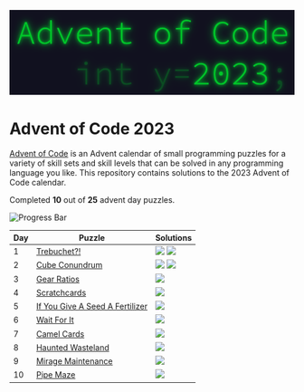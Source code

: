 <p align="center">
    <img alt="Advent of Code 2023 Logo" src="docs/img/logo.png" width=600 />
</p>

# Advent of Code 2023

[Advent of Code](https://adventofcode.com) is an Advent calendar of small programming puzzles for a variety of skill sets and skill levels that can be solved in any programming language you like. This repository contains solutions to the 2023 Advent of Code calendar.

Completed **10** out of **25** advent day puzzles.

![Progress Bar](https://progress-bar.dev/40)

Day | Puzzle | Solutions
--- | --- | ---
1 | [Trebuchet?!](https://adventofcode.com/2023/day/1) | [![](https://img.shields.io/badge/go-00ADD8?style=for-the-badge&logo=go&logoColor=FFFFFF)](Day0x01/go/main.go) [![](https://img.shields.io/badge/rust-000000?style=for-the-badge&logo=rust&logoColor=FFFFFF)](Day0x01/rust/src/main.rs)
2 | [Cube Conundrum](https://adventofcode.com/2023/day/2) | [![](https://img.shields.io/badge/go-00ADD8?style=for-the-badge&logo=go&logoColor=FFFFFF)](Day0x02/go/main.go) [![](https://img.shields.io/badge/rust-000000?style=for-the-badge&logo=rust&logoColor=FFFFFF)](Day0x02/rust/src/main.rs)
3 | [Gear Ratios](https://adventofcode.com/2023/day/3) | [![](https://img.shields.io/badge/rust-000000?style=for-the-badge&logo=rust&logoColor=FFFFFF)](Day0x03/rust/src/main.rs)
4 | [Scratchcards](https://adventofcode.com/2023/day/4) | [![](https://img.shields.io/badge/rust-000000?style=for-the-badge&logo=rust&logoColor=FFFFFF)](Day0x04/rust/src/main.rs)
5 | [If You Give A Seed A Fertilizer](https://adventofcode.com/2023/day/5) | [![](https://img.shields.io/badge/rust-000000?style=for-the-badge&logo=rust&logoColor=FFFFFF)](Day0x05/rust/src/main.rs)
6 | [Wait For It](https://adventofcode.com/2023/day/6) | [![](https://img.shields.io/badge/rust-000000?style=for-the-badge&logo=rust&logoColor=FFFFFF)](Day0x06/rust/src/main.rs)
7 | [Camel Cards](https://adventofcode.com/2023/day/7) | [![](https://img.shields.io/badge/rust-000000?style=for-the-badge&logo=rust&logoColor=FFFFFF)](Day0x07/rust/src/main.rs)
8 | [Haunted Wasteland](https://adventofcode.com/2023/day/8) | [![](https://img.shields.io/badge/rust-000000?style=for-the-badge&logo=rust&logoColor=FFFFFF)](Day0x08/rust/src/main.rs)
9 | [Mirage Maintenance](https://adventofcode.com/2023/day/9) | [![](https://img.shields.io/badge/rust-000000?style=for-the-badge&logo=rust&logoColor=FFFFFF)](Day0x09/rust/src/main.rs)
10 | [Pipe Maze](https://adventofcode.com/2023/day/10) | [![](https://img.shields.io/badge/rust-000000?style=for-the-badge&logo=rust&logoColor=FFFFFF)](Day0x0A/rust/src/main.rs)
